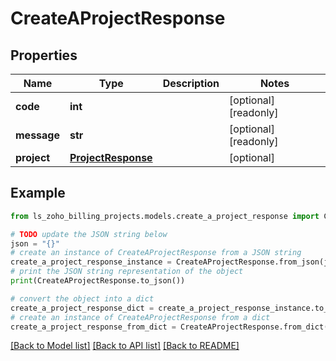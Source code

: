 # CreateAProjectResponse


## Properties

Name | Type | Description | Notes
------------ | ------------- | ------------- | -------------
**code** | **int** |  | [optional] [readonly] 
**message** | **str** |  | [optional] [readonly] 
**project** | [**ProjectResponse**](ProjectResponse.md) |  | [optional] 

## Example

```python
from ls_zoho_billing_projects.models.create_a_project_response import CreateAProjectResponse

# TODO update the JSON string below
json = "{}"
# create an instance of CreateAProjectResponse from a JSON string
create_a_project_response_instance = CreateAProjectResponse.from_json(json)
# print the JSON string representation of the object
print(CreateAProjectResponse.to_json())

# convert the object into a dict
create_a_project_response_dict = create_a_project_response_instance.to_dict()
# create an instance of CreateAProjectResponse from a dict
create_a_project_response_from_dict = CreateAProjectResponse.from_dict(create_a_project_response_dict)
```
[[Back to Model list]](../README.md#documentation-for-models) [[Back to API list]](../README.md#documentation-for-api-endpoints) [[Back to README]](../README.md)


